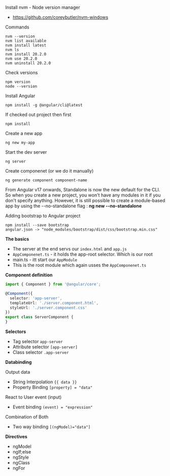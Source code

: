 Install nvm - Node version manager
- https://github.com/coreybutler/nvm-windows

Commands

    nvm --version
    nvm list available
    nvm install latest
    nvm ls
    nvm install 20.2.0
    nvm use 20.2.0
    nvm uninstall 20.2.0

Check versions

    npm version
    node --version

Install Angular

    npm install -g @angular/cli@latest

If checked out project then first

    npm install

Create a new app

    ng new my-app

Start the dev server

    ng server

Create componenet (or we do it manually)

    ng generate component component-name

From Angular v17 onwards, Standalone is now the new default for the CLI. So when you create a new project, you won't have any modules in it if you don't specify anything. However, it is still possible to create a module-based app by using the --no-standalone flag : **ng new --no-standalone**

Adding bootstrap to Angular project

    npm install --save bootstrap
    angular.json -> "node_modules/bootstrap/dist/css/bootstrap.min.css"

**The basics**

- The server at the end servs our `index.html` and `app.js`
- `AppComponenet.ts` - it holds  the app-root selector. Which is our root
- main.ts - itt start our `AppModule`
- This is the root module which again usses the `AppComponenet.ts` 

**Component definition**

```ts
import { Component } from '@angular/core';

@Component({
  selector: 'app-server',
  templateUrl: './server.component.html',
  styleUrl: './server.component.css'
})
export class ServerComponent {
}
```

**Selectors**
- Tag selector `app-server`
- Attribute selector `[app-server]`
- Class selector `.app-server`

**Databinding**

Output data
- String Interpolation `{{ data }}`
- Property Binding `[property] = "data"`

React to User event (input)
- Event binding `(event) = "expression"`

Combination of Both
- Two way binding `[(ngModel)="data"]`

**Directives**

- ngModel
- ngIf;else
- ngStyle
- ngClass
- ngFor